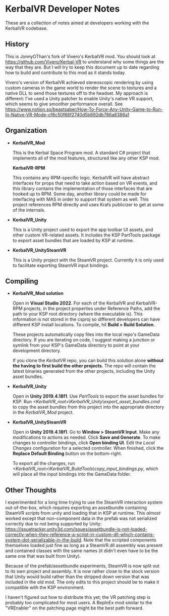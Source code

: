 # KerbalVR Developer Notes

These are a collection of notes aimed at developers working with the KerbalVR codebase.

## History

This is JonnyOThan's fork of Vivero's KerbalVR mod.  You should look at https://github.com/Vivero/Kerbal-VR to understand why some things are the way that they are.  But I will try to keep this document up to date regarding how to build and contribute to this mod as it stands today.

Vivero's version of KerbalVR achieved stereoscopic rendering by using custom cameras in the game world to render the scene to textures and a native DLL to send those textures off to the headset.  My approach is different: I've used a Unity patcher to enable Unity's native VR support, which seems to give smoother performance overall.  See https://www.notion.so/beastsaber/How-To-Force-Any-Unity-Game-to-Run-In-Native-VR-Mode-cf8c50f66f2740d5b692db786a8386a1 

## Organization

- **KerbalVR_Mod**

  This is the Kerbal Space Program mod. A standard C# project that implements
  all of the mod features, structured like any other KSP mod.

  **KerbalVR-RPM**

  This contains any RPM-specific logic.  KerbalVR will have abstract interfaces for props that need to take action based on VR events, and this library contains the implementation of those interfaces that are hooked up to RPM.  Some day, another library could be made for interfacing with MAS in order to support that system as well.  This project references RPM directly and uses Krafs publicizer to get at some of the internals.

- **KerbalVR_Unity**

  This is a Unity project used to export the app toolbar UI assets, and other
  custom VR-related assets. It includes the KSP PartTools package to export
  asset bundles that are loaded by KSP at runtime.

- **KerbalVR_UnitySteamVR**

  This is a Unity project with the SteamVR project. Currently it is only used
  to facilitate exporting SteamVR input bindings.

## Compiling

- **KerbalVR_Mod solution**

  Open in **Visual Studio 2022**. For each of the KerbalVR and KerbalVR-RPM projects, in the project properties under Reference Paths, add the path to your KSP root directory (where the executable is).  This information is not stored in the csproj so different developers can have different KSP install locations.  To compile,  hit **Build > Build Solution**.

  These projects automatically copy files into the local repo's GameData directory.  If you are iterating on code, I suggest making a junction or symlink from your KSP's GameData directory to point at your development directory.

  If you clone the *KerbalVR* repo, you can build this solution alone **without
  the having to first build the other projects**. The repo will contain the
  latest binaries generated from the other projects, including the Unity asset bundles.

- **KerbalVR_Unity**

  Open in **Unity 2019.4.18f1**. Use *PartTools* to export the asset bundles
  for KSP. Run *&lt;KerbalVR_root&gt;\KerbalVR_Unity\export_asset_bundles.cmd*
  to copy the asset bundles from this project into the appropriate directory
  in the *KerbalVR_Mod* project.

- **KerbalVR_UnitySteamVR**

  Open in **Unity 2019.4.18f1**. Go to **Window > SteamVR Input**. Make any
  modifications to actions as needed. Click **Save and Generate**. To make
  changes to controller bindings, click **Open binding UI**. Edit the
  *Local Changes* configuration for a selected controller. When finished,
  click the **Replace Default Binding** button on the bottom-right.

  To export all the changes, run
  *&lt;KerbalVR_root&gt;\KerbalVR_BuildTools\copy_input_bindings.py*,
  which will place all the input bindings into the GameData folder.

## Other Thoughts

I experimented for a long time trying to use the SteamVR interaction system out-of-the-box, which requires exporting an assetbundle containing SteamVR scripts from unity and loading that in KSP at runtime.  This *almost* worked except that non-component data in the prefab was not serialized correctly due to not being supported by Unity: https://issuetracker.unity3d.com/issues/assetbundle-is-not-loaded-correctly-when-they-reference-a-script-in-custom-dll-which-contains-system-dot-serializable-in-the-build.  Note that the scripted components themselves loaded just fine as long as a SteamVR.dll assembly was present and contained classes with the same names (it didn't even have to be the same one that was built from Unity).

Because of the prefab/assetbundle experiments, SteamVR is now split out to its own project and assembly.  It is now rather close to the stock version that Unity would build rather than the stripped down version that was included in the old mod.  The only edits to this project should be to make it compatible with the KSP environment.

I haven't figured out how to distribute this yet; the VR patching step is probably too complicated for most users.  A BepInEx mod similar to the "VREnabler" on the patching page might be the best path forward.
